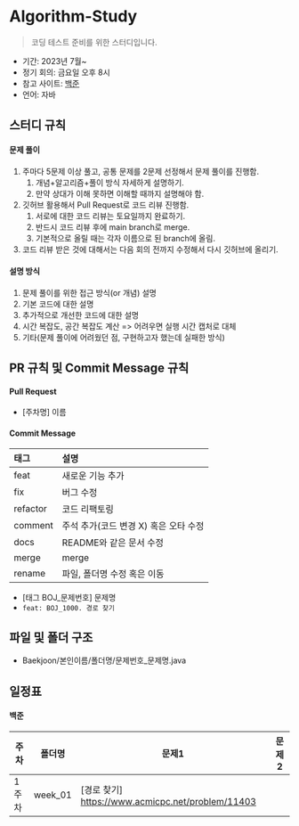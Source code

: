 # Algorithm-Study

> 코딩 테스트 준비를 위한 스터디입니다.

- 기간: 2023년 7월~
- 정기 회의: 금요일 오후 8시
- 참고 사이트: [백준](https://www.acmicpc.net/)
- 언어: 자바

## 스터디 규칙

#### 문제 풀이

1. 주마다 5문제 이상 풀고, 공통 문제를 2문제 선정해서 문제 풀이를 진행함. 
    1. 개념+알고리즘+풀이 방식 자세하게 설명하기.
    2. 만약 상대가 이해 못하면 이해할 때까지 설명해야 함.
2. 깃허브 활용해서 Pull Request로 코드 리뷰 진행함.
    1. 서로에 대한 코드 리뷰는 토요일까지 완료하기.
    2. 반드시 코드 리뷰 후에 main branch로 merge.
    3. 기본적으로 올릴 때는 각자 이름으로 된 branch에 올림.
3. 코드 리뷰 받은 것에 대해서는 다음 회의 전까지 수정해서 다시 깃허브에 올리기.

#### 설명 방식

1. 문제 풀이를 위한 접근 방식(or 개념) 설명
2. 기본 코드에 대한 설명
3. 추가적으로 개선한 코드에 대한 설명
4. 시간 복잡도, 공간 복잡도 계산 => 어려우면 실행 시간 캡처로 대체
5. 기타(문제 풀이에 어려웠던 점, 구현하고자 했는데 실패한 방식)


## PR 규칙 및 Commit Message 규칙

#### Pull Request

- [주차명] 이름

#### Commit Message

| 태그       | 설명                      |
|:---------|:------------------------|
| feat     | 새로운 기능 추가               |
| fix      | 버그 수정                   |
| refactor | 코드 리팩토링                 |
| comment  | 주석 추가(코드 변경 X) 혹은 오타 수정 |
| docs     | README와 같은 문서 수정        |
| merge    | merge                   |
| rename   | 파일, 폴더명 수정 혹은 이동        |

- [태그 BOJ_문제번호] 문제명
- `feat: BOJ_1000. 경로 찾기`

## 파일 및 폴더 구조

- Baekjoon/본인이름/폴더명/문제번호_문제명.java

## 일정표

#### 백준

| **주차** | **폴더명** | **문제1**                                       | **문제2**                                                    | 
| ------- |---------|-----------------------------------------------| ------------------------------------------------------------ |
| 1주차   | week_01 | [경로 찾기] https://www.acmicpc.net/problem/11403 |               | 

